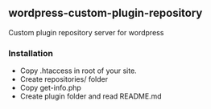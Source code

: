 ## wordpress-custom-plugin-repository

Custom plugin repository server for wordpress 

### Installation

- Copy .htaccess in  root of your site.
- Create repositories/ folder
- Copy get-info.php
- Create plugin folder and read README.md

